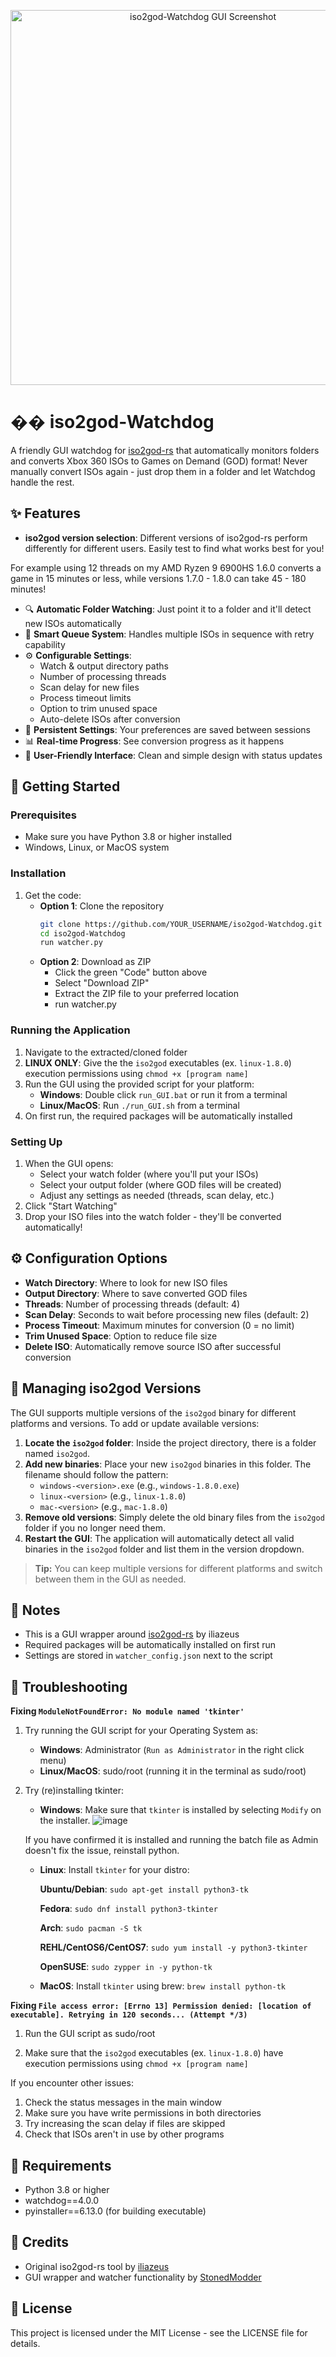 <p align="center">
  <img src="image.png" alt="iso2god-Watchdog GUI Screenshot" width="600"/>
</p>

# �� iso2god-Watchdog

A friendly GUI watchdog for [iso2god-rs](https://github.com/iliazeus/iso2god-rs) that automatically monitors folders and converts Xbox 360 ISOs to Games on Demand (GOD) format! Never manually convert ISOs again - just drop them in a folder and let Watchdog handle the rest.

## ✨ Features

- **iso2god version selection**: Different versions of iso2god-rs perform differently for different users. Easily test to find what works best for you!

For example using 12 threads on my AMD Ryzen 9 6900HS 1.6.0 converts a game in 15 minutes or less, while versions 1.7.0 - 1.8.0 can take 45 - 180 minutes!

- 🔍 **Automatic Folder Watching**: Just point it to a folder and it'll detect new ISOs automatically
- 🎯 **Smart Queue System**: Handles multiple ISOs in sequence with retry capability
- ⚙️ **Configurable Settings**:
  - Watch & output directory paths
  - Number of processing threads
  - Scan delay for new files
  - Process timeout limits
  - Option to trim unused space
  - Auto-delete ISOs after conversion
- 💾 **Persistent Settings**: Your preferences are saved between sessions
- 📊 **Real-time Progress**: See conversion progress as it happens
- 🎨 **User-Friendly Interface**: Clean and simple design with status updates

## 🚀 Getting Started

### Prerequisites
- Make sure you have Python 3.8 or higher installed
- Windows, Linux, or MacOS system

### Installation
1. Get the code:
   - **Option 1**: Clone the repository
     ```bash
     git clone https://github.com/YOUR_USERNAME/iso2god-Watchdog.git
     cd iso2god-Watchdog
     run watcher.py
     ```
   - **Option 2**: Download as ZIP
     - Click the green "Code" button above
     - Select "Download ZIP"
     - Extract the ZIP file to your preferred location
     - run watcher.py

### Running the Application
1. Navigate to the extracted/cloned folder
2. **LINUX ONLY**: Give the the `iso2god` executables (ex. `linux-1.8.0`) execution permissions using `chmod +x [program name]` 
3. Run the GUI using the provided script for your platform:
   - **Windows**: Double click `run_GUI.bat` or run it from a terminal
   - **Linux/MacOS**: Run `./run_GUI.sh` from a terminal
4. On first run, the required packages will be automatically installed

### Setting Up
1. When the GUI opens:
   - Select your watch folder (where you'll put your ISOs)
   - Select your output folder (where GOD files will be created)
   - Adjust any settings as needed (threads, scan delay, etc.)
2. Click "Start Watching"
3. Drop your ISO files into the watch folder - they'll be converted automatically!

## ⚙️ Configuration Options

- **Watch Directory**: Where to look for new ISO files
- **Output Directory**: Where to save converted GOD files
- **Threads**: Number of processing threads (default: 4)
- **Scan Delay**: Seconds to wait before processing new files (default: 2)
- **Process Timeout**: Maximum minutes for conversion (0 = no limit)
- **Trim Unused Space**: Option to reduce file size
- **Delete ISO**: Automatically remove source ISO after successful conversion

## 🔄 Managing iso2god Versions

The GUI supports multiple versions of the `iso2god` binary for different platforms and versions. To add or update available versions:

1. **Locate the `iso2god` folder**: Inside the project directory, there is a folder named `iso2god`.
2. **Add new binaries**: Place your new `iso2god` binaries in this folder. The filename should follow the pattern:
   - `windows-<version>.exe` (e.g., `windows-1.8.0.exe`)
   - `linux-<version>` (e.g., `linux-1.8.0`)
   - `mac-<version>` (e.g., `mac-1.8.0`)
3. **Remove old versions**: Simply delete the old binary files from the `iso2god` folder if you no longer need them.
4. **Restart the GUI**: The application will automatically detect all valid binaries in the `iso2god` folder and list them in the version dropdown.

> **Tip:** You can keep multiple versions for different platforms and switch between them in the GUI as needed.

## 📝 Notes

- This is a GUI wrapper around [iso2god-rs](https://github.com/iliazeus/iso2god-rs) by iliazeus
- Required packages will be automatically installed on first run
- Settings are stored in `watcher_config.json` next to the script

## 🐛 Troubleshooting

**Fixing `ModuleNotFoundError: No module named 'tkinter'`**
1. Try running the GUI script for your Operating System as:
   - **Windows**: Administrator (`Run as Administrator` in the right click menu)
   - **Linux/MacOS**: sudo/root (running it in the terminal as sudo/root)
2. Try (re)installing tkinter:
     - **Windows**: Make sure that `tkinter` is installed by selecting `Modify` on the installer. ![image](https://github.com/user-attachments/assets/611f117d-6ae6-44ae-89e6-de3bbeb482ac)
     
     If you have confirmed it is installed and running the batch file as Admin doesn't fix the issue, reinstall python.

     
    - **Linux**: Install `tkinter` for your distro:
    
        **Ubuntu/Debian**: `sudo apt-get install python3-tk`

        **Fedora**: `sudo dnf install python3-tkinter`
        
        **Arch**: `sudo pacman -S tk`
        
        **REHL/CentOS6/CentOS7**: `sudo yum install -y python3-tkinter`
        
        **OpenSUSE**: `sudo zypper in -y python-tk`


   - **MacOS**: Install `tkinter` using brew:
        `brew install python-tk`


**Fixing `File access error: [Errno 13] Permission denied: [location of executable]. Retrying in 120 seconds... (Attempt */3)`**

  1. Run the GUI script as sudo/root
     
  2. Make sure that the `iso2god` executables (ex. `linux-1.8.0`) have execution permissions using `chmod +x [program name]`


      
If you encounter other issues:
1. Check the status messages in the main window
2. Make sure you have write permissions in both directories
3. Try increasing the scan delay if files are skipped
4. Check that ISOs aren't in use by other programs

## 📜 Requirements

- Python 3.8 or higher
- watchdog==4.0.0
- pyinstaller==6.13.0 (for building executable)

## 🙏 Credits

- Original iso2god-rs tool by [iliazeus](https://github.com/iliazeus/iso2god-rs)
- GUI wrapper and watcher functionality by [StonedModder](https://x.com/StonedModder)

## 📄 License

This project is licensed under the MIT License - see the LICENSE file for details. 
